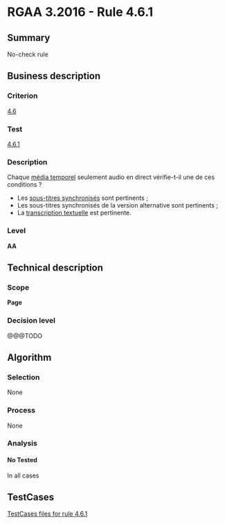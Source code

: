 # RGAA 3.2016 - Rule 4.6.1

## Summary
No-check rule


## Business description

### Criterion
[4.6](http://references.modernisation.gouv.fr/rgaa-accessibilite/criteres.html#crit-4-6)

### Test
[4.6.1](http://references.modernisation.gouv.fr/rgaa-accessibilite/criteres.html#test-4-6-1)

### Description
<div lang="fr">Chaque <a href="http://references.modernisation.gouv.fr/rgaa-accessibilite/glossaire.html#mdia-temporel-type-son-vido-et-synchronis">m&#xE9;dia temporel</a> seulement audio en direct v&#xE9;rifie-t-il une de ces conditions&nbsp;? <ul><li>Les <a href="http://references.modernisation.gouv.fr/rgaa-accessibilite/glossaire.html#soustitres-synchroniss-objet-multimdia">sous-titres synchronis&#xE9;s</a> sont pertinents&nbsp;;</li> <li>Les sous-titres synchronis&#xE9;s de la version alternative sont pertinents&nbsp;;</li> <li>La <a href="http://references.modernisation.gouv.fr/rgaa-accessibilite/glossaire.html#transcription-textuelle-media-temporel">transcription textuelle</a> est pertinente.</li> </ul></div>

### Level
**AA**


## Technical description

### Scope
**Page**

### Decision level
@@@TODO


## Algorithm

### Selection
None

### Process
None

### Analysis

#### No Tested
In all cases


##  TestCases

[TestCases files for rule 4.6.1](https://github.com/Asqatasun/Asqatasun/tree/RGAA_3.2016/rules/rules-rgaa3.2016/src/test/resources/testcases/rgaa32016/Rgaa32016Rule040601/)


